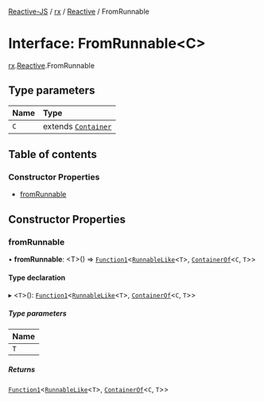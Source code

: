 [Reactive-JS](../README.md) / [rx](../modules/rx.md) / [Reactive](../modules/rx.Reactive.md) / FromRunnable

# Interface: FromRunnable<C\>

[rx](../modules/rx.md).[Reactive](../modules/rx.Reactive.md).FromRunnable

## Type parameters

| Name | Type |
| :------ | :------ |
| `C` | extends [`Container`](containers.Container-1.md) |

## Table of contents

### Constructor Properties

- [fromRunnable](rx.Reactive.FromRunnable.md#fromrunnable)

## Constructor Properties

### fromRunnable

• **fromRunnable**: <T\>() => [`Function1`](../modules/functions.md#function1)<[`RunnableLike`](rx.RunnableLike.md)<`T`\>, [`ContainerOf`](../modules/containers.md#containerof)<`C`, `T`\>\>

#### Type declaration

▸ <`T`\>(): [`Function1`](../modules/functions.md#function1)<[`RunnableLike`](rx.RunnableLike.md)<`T`\>, [`ContainerOf`](../modules/containers.md#containerof)<`C`, `T`\>\>

##### Type parameters

| Name |
| :------ |
| `T` |

##### Returns

[`Function1`](../modules/functions.md#function1)<[`RunnableLike`](rx.RunnableLike.md)<`T`\>, [`ContainerOf`](../modules/containers.md#containerof)<`C`, `T`\>\>
